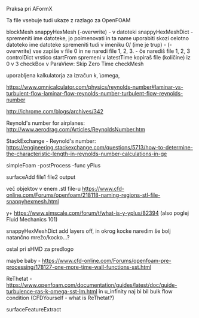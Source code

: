 Praksa pri AFormX

Ta file vsebuje tudi ukaze z razlago za OpenFOAM 

blockMesh 
snappyHexMesh (-overwrite) 
    - v datoteki snappyHexMeshDict - spremeniti ime datoteke, jo poimenovati in ta name uporabiti skozi celotno datoteko
    ime datoteke spremeniti tudi v imeniku 0/ (ime je trup)
    - (-overwrite) vse zapiše v file 0 in ne naredi file 1, 2, 3.
        - če narediš file 1, 2, 3
        controlDict vrstico startFrom spremeni v latestTime
        kopiraš file (količine) iz 0 v 3 
        checkBox v ParaView: Skip Zero Time 
checkMesh

uporabljena kalkulatorja za izračun k, \omega, 

https://www.omnicalculator.com/physics/reynolds-number#laminar-vs-turbulent-flow-laminar-flow-reynolds-number-turbulent-flow-reynolds-number

http://ichrome.com/blogs/archives/342

Reynold's number for airplanes: http://www.aerodrag.com/Articles/ReynoldsNumber.htm

StackExchange - Reynold's number: https://engineering.stackexchange.com/questions/5713/how-to-determine-the-characteristic-length-in-reynolds-number-calculations-in-ge

simpleFoam -postProcess -func yPlus

surfaceAdd file1 file2 output

več objektov v enem .stl file-u https://www.cfd-online.com/Forums/openfoam/218118-naming-regions-stl-file-snappyhexmesh.html

y+ https://www.simscale.com/forum/t/what-is-y-yplus/82394 (also poglej Fluid Mechanics 101)

snappyHexMeshDict add layers off, in okrog kocke naredim še bolj natančno mrežo/kocko...?

ostal pri sHMD za predlogo


maybe baby - https://www.cfd-online.com/Forums/openfoam-pre-processing/178127-one-more-time-wall-functions-sst.html

ReThetat - https://www.openfoam.com/documentation/guides/latest/doc/guide-turbulence-ras-k-omega-sst-lm.html in u_infinity naj bi bil bulk flow condition (CFDYourself - what is ReThetat?)

surfaceFeatureExtract 